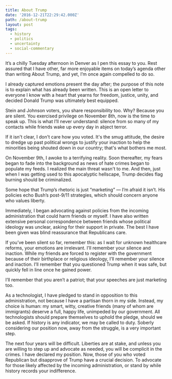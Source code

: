 ```yaml
---
title: About Trump
date: '2016-12-21T22:29:42.000Z'
path: /about-trump
layout: post
tags:
  - history
  - politics
  - uncertainty
  - social-commentary
---
```

It’s a chilly Tuesday afternoon in Denver as I pen this essay to you. Rest assured that I have other, far more enjoyable items on today’s agenda other than writing About Trump, and yet, I’m once again compelled to do so.

I already captured emotions present the day after; the purpose of this note is to explain what has already been written. This is an open letter to everyone I know with a heart that yearns for freedom, justice, unity, and decided Donald Trump was ultimately best equipped.

Stein and Johnson voters, you share responsibility too. Why? Because you are silent. You exercised privilege on November 8th, now is the time to speak up. This is what I’ll never understand: silence from so many of my contacts while friends wake up every day in abject terror.

If it isn't clear, I don't care how you voted. It's the smug attitude, the
desire to dredge up past political wrongs to justify your inaction to help the
minorities being shouted down in our country; that's what bothers me most.

On November 9th, I awoke to a terrifying reality. Soon thereafter, my fears began to fade into the background as news of hate crimes began to populate my feeds. I realized the main threat wasn't to me. And then, just when I was getting used to this apocalyptic hellscape, Trump decides flag burning should be criminalized.

Some hope that Trump’s rhetoric is just “marketing” — I’m afraid it isn’t. His policies echo Bush’s post-9/11 strategies, which should concern anyone who values liberty.

Immediately, I began advocating against policies from the incoming administration that could harm friends or myself. I have also written extensive personal correspondence between friends whose political ideology was unclear, asking for their support in private. The best I have been given was blind reassurance that Republicans care.

If you’ve been silent so far, remember this: as I wait for unknown healthcare reforms, your emotions are irrelevant. I’ll remember your silence and inaction. While my friends are forced to register with the government because of their birthplace or religious ideology, I’ll remember your silence and inaction. I’ll remember that you questioned Trump when it was safe, but quickly fell in line once he gained power.

I’ll remember that you aren’t a patriot; that your speeches are just marketing too.

As a technologist, I have pledged to stand in opposition to this administration, not because I have a partisan thorn in my side. Instead, my choice is human: my smart, witty, creative friends (many of whom are immigrants) deserve a full, happy life, unimpeded by our government. All technologists should prepare themselves to uphold the pledge, should we be asked. If history is any indicator, we may be called to duty. Soberly considering our position now, away from the struggle, is a very important step.

The next four years will be difficult. Liberties are at stake, and unless you are willing to step up and advocate as needed, you will be complicit in the crimes. I have declared my position. Now, those of you who voted Republican but disapprove of Trump have a crucial decision. To advocate for those likely affected by the incoming administration, or stand by while history records your indifference.
